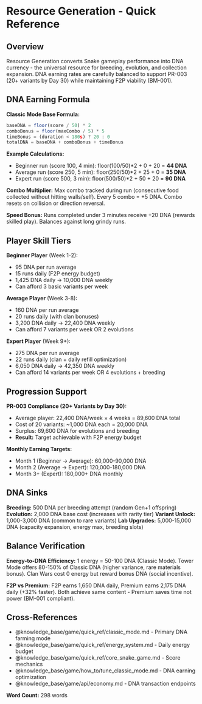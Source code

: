# Resource Generation - Quick Reference

## Overview

Resource Generation converts Snake gameplay performance into DNA currency - the universal resource for breeding, evolution, and collection expansion. DNA earning rates are carefully balanced to support PR-003 (20+ variants by Day 30) while maintaining F2P viability (BM-001).

## DNA Earning Formula

**Classic Mode Base Formula:**
```typescript
baseDNA = floor(score / 50) * 2
comboBonus = floor(maxCombo / 5) * 5
timeBonus = (duration < 180s) ? 20 : 0
totalDNA = baseDNA + comboBonus + timeBonus
```

**Example Calculations:**
- Beginner run (score 100, 4 min): floor(100/50)*2 + 0 + 20 = **44 DNA**
- Average run (score 250, 5 min): floor(250/50)*2 + 25 + 0 = **35 DNA**
- Expert run (score 500, 3 min): floor(500/50)*2 + 50 + 20 = **90 DNA**

**Combo Multiplier:** Max combo tracked during run (consecutive food collected without hitting walls/self). Every 5 combo = +5 DNA. Combo resets on collision or direction reversal.

**Speed Bonus:** Runs completed under 3 minutes receive +20 DNA (rewards skilled play). Balances against long grindy runs.

## Player Skill Tiers

**Beginner Player** (Week 1-2):
- 95 DNA per run average
- 15 runs daily (F2P energy budget)
- 1,425 DNA daily → 10,000 DNA weekly
- Can afford 3 basic variants per week

**Average Player** (Week 3-8):
- 160 DNA per run average
- 20 runs daily (with clan bonuses)
- 3,200 DNA daily → 22,400 DNA weekly
- Can afford 7 variants per week OR 2 evolutions

**Expert Player** (Week 9+):
- 275 DNA per run average
- 22 runs daily (clan + daily refill optimization)
- 6,050 DNA daily → 42,350 DNA weekly
- Can afford 14 variants per week OR 4 evolutions + breeding

## Progression Support

**PR-003 Compliance (20+ Variants by Day 30):**
- Average player: 22,400 DNA/week × 4 weeks = 89,600 DNA total
- Cost of 20 variants: ~1,000 DNA each = 20,000 DNA
- Surplus: 69,600 DNA for evolutions and breeding
- **Result:** Target achievable with F2P energy budget

**Monthly Earning Targets:**
- Month 1 (Beginner → Average): 60,000-90,000 DNA
- Month 2 (Average → Expert): 120,000-180,000 DNA
- Month 3+ (Expert): 180,000+ DNA monthly

## DNA Sinks

**Breeding:** 500 DNA per breeding attempt (random Gen+1 offspring)
**Evolution:** 2,000 DNA base cost (increases with rarity tier)
**Variant Unlock:** 1,000-3,000 DNA (common to rare variants)
**Lab Upgrades:** 5,000-15,000 DNA (capacity expansion, energy max, breeding slots)

## Balance Verification

**Energy-to-DNA Efficiency:** 1 energy = 50-100 DNA (Classic Mode). Tower Mode offers 80-150% of Classic DNA (higher variance, rare materials bonus). Clan Wars cost 0 energy but reward bonus DNA (social incentive).

**F2P vs Premium:** F2P earns 1,650 DNA daily, Premium earns 2,175 DNA daily (+32% faster). Both achieve same content - Premium saves time not power (BM-001 compliant).

## Cross-References

- @knowledge_base/game/quick_ref/classic_mode.md - Primary DNA farming mode
- @knowledge_base/game/quick_ref/energy_system.md - Daily energy budget
- @knowledge_base/game/quick_ref/core_snake_game.md - Score mechanics
- @knowledge_base/game/how_to/tune_classic_mode.md - DNA earning optimization
- @knowledge_base/game/api/economy.md - DNA transaction endpoints

**Word Count:** 298 words
